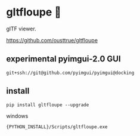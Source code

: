 # gltfloupe 🔎

glTF viewer.

<https://github.com/ousttrue/gltfloupe>


## experimental pyimgui-2.0 GUI

`git+ssh://git@github.com/pyimgui/pyimgui@docking`

## install

`pip install gltfloupe --upgrade`

windows

`{PYTHON_INSTALL}/Scripts/gltfloupe.exe`
